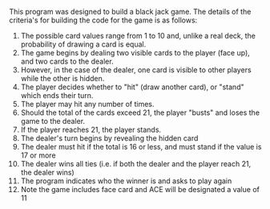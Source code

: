 This program was designed to build a black jack game.
The details of the criteria's for building the code for the game is as follows:

1.  The possible card values range from 1 to 10 and, unlike a real deck, the probability of drawing a card is equal.
2.  The game begins by dealing two visible cards to the player (face up), and two cards to the dealer.
3.  However, in the case of the dealer, one card is visible to other players while the other is hidden.
4.  The player decides whether to "hit" (draw another card), or "stand" which ends their turn.
5.  The player may hit any number of times.
6.  Should the total of the cards exceed 21, the player "busts" and loses the game to the dealer.
7.  If the player reaches 21, the player stands.
8.  The dealer's turn begins by revealing the hidden card
9.  The dealer must hit if the total is 16 or less, and must stand if the value is 17 or more
10. The dealer wins all ties (i.e. if both the dealer and the player reach 21, the dealer wins)
11. The program indicates who the winner is and asks to play again
12. Note the game includes face card and ACE will be designated a value of 11
